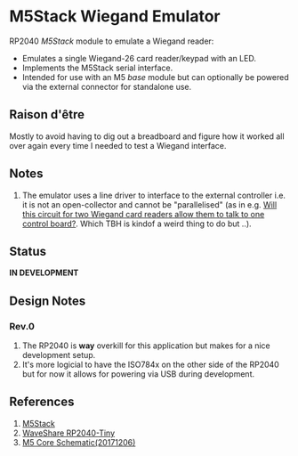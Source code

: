# M5Stack Wiegand Emulator

RP2040 _M5Stack_ module to emulate a Wiegand reader:

- Emulates a single Wiegand-26 card reader/keypad with an LED. 
- Implements the M5Stack serial interface.
- Intended for use with an M5 _base_ module but can optionally be powered via the external connector
  for standalone use.

## Raison d'être

Mostly to avoid having to dig out a breadboard and figure how it worked all over again every time I needed
to test a Wiegand interface.

## Notes

1. The emulator uses a line driver to interface to the external controller i.e. it is not an open-collector
   and cannot be "parallelised" (as in e.g. [Will this circuit for two Wiegand card readers allow them to talk to one control board?](https://electronics.stackexchange.com/questions/535159/will-this-circuit-for-two-wiegand-card-readers-allow-them-to-talk-to-one-control). Which TBH is kindof a weird thing to do but ..).

## Status

**IN DEVELOPMENT**

## Design Notes

### Rev.0

1. The RP2040 is **way** overkill for this application but makes for a nice development setup.
2. It's more logicial to have the ISO784x on the other side of the RP2040 but for now it allows for powering via
   USB during development.

## References

1. [M5Stack](https://m5stack.com)
2. [WaveShare RP2040-Tiny](https://www.waveshare.com/wiki/RP2040-Tiny)
3. [M5 Core Schematic(20171206)](https://m5stack.oss-cn-shenzhen.aliyuncs.com/resource/docs/schematic/Core/M5-Core-Schematic(20171206).pdf)
